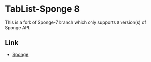 # TabList-Sponge 8

This is a fork of Sponge-7 branch which only supports `8` version(s) of Sponge API.

## Link
* [Sponge](https://ore.spongepowered.org/montlikadani/%5BAnimated-Tab%5D---TabList)
